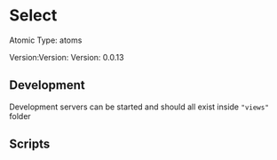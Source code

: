 # Select

Atomic Type: atoms

Version:Version: Version: 0.0.13




## Development

Development servers can be started and should all exist inside `"views"` folder

## Scripts
